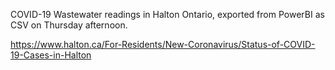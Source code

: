 COVID-19 Wastewater readings in Halton Ontario, exported from PowerBI as CSV on Thursday afternoon.

https://www.halton.ca/For-Residents/New-Coronavirus/Status-of-COVID-19-Cases-in-Halton
